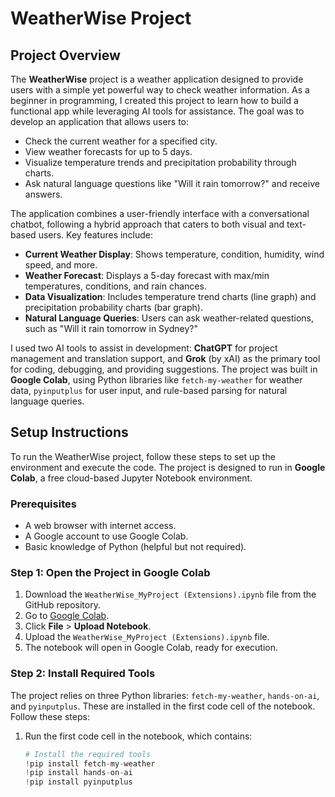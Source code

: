 # WeatherWise Project

## Project Overview

The **WeatherWise** project is a weather application designed to provide users with a simple yet powerful way to check weather information. As a beginner in programming, I created this project to learn how to build a functional app while leveraging AI tools for assistance. The goal was to develop an application that allows users to:

- Check the current weather for a specified city.
- View weather forecasts for up to 5 days.
- Visualize temperature trends and precipitation probability through charts.
- Ask natural language questions like "Will it rain tomorrow?" and receive answers.

The application combines a user-friendly interface with a conversational chatbot, following a hybrid approach that caters to both visual and text-based users. Key features include:

- **Current Weather Display**: Shows temperature, condition, humidity, wind speed, and more.
- **Weather Forecast**: Displays a 5-day forecast with max/min temperatures, conditions, and rain chances.
- **Data Visualization**: Includes temperature trend charts (line graph) and precipitation probability charts (bar graph).
- **Natural Language Queries**: Users can ask weather-related questions, such as "Will it rain tomorrow in Sydney?"

I used two AI tools to assist in development: **ChatGPT** for project management and translation support, and **Grok** (by xAI) as the primary tool for coding, debugging, and providing suggestions. The project was built in **Google Colab**, using Python libraries like `fetch-my-weather` for weather data, `pyinputplus` for user input, and rule-based parsing for natural language queries.

## Setup Instructions

To run the WeatherWise project, follow these steps to set up the environment and execute the code. The project is designed to run in **Google Colab**, a free cloud-based Jupyter Notebook environment.

### Prerequisites
- A web browser with internet access.
- A Google account to use Google Colab.
- Basic knowledge of Python (helpful but not required).

### Step 1: Open the Project in Google Colab
1. Download the `WeatherWise_MyProject (Extensions).ipynb` file from the GitHub repository.
2. Go to [Google Colab](https://colab.research.google.com/).
3. Click **File** > **Upload Notebook**.
4. Upload the `WeatherWise_MyProject (Extensions).ipynb` file.
5. The notebook will open in Google Colab, ready for execution.

### Step 2: Install Required Tools
The project relies on three Python libraries: `fetch-my-weather`, `hands-on-ai`, and `pyinputplus`. These are installed in the first code cell of the notebook. Follow these steps:

1. Run the first code cell in the notebook, which contains:
   ```python
   # Install the required tools
   !pip install fetch-my-weather
   !pip install hands-on-ai
   !pip install pyinputplus
